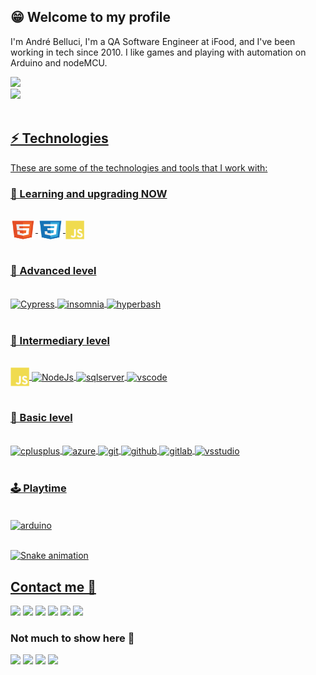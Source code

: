 ## 😁 Welcome to my profile 

I'm André Belluci, I'm a QA Software Engineer at iFood, and I've been working in tech since 2010. I like games and playing with automation on Arduino and nodeMCU.

 <div>
   <a href="https://github.com/andrebelluci">
   <img height="180em" src="https://github-readme-stats.vercel.app/api?username=andrebelluci&show_icons=true&theme=tokyonight&include_all_commits=true&count_private=true"/>
    <br>
   <img height="180em" src="https://github-readme-stats.vercel.app/api/top-langs/?username=andrebelluci&layout=compact&langs_count=6&theme=tokyonight"/>
</div>
 <br>

## ⚡ Technologies

These are some of the technologies and tools that I work with: 

### 📖 Learning and upgrading NOW
<div style="display: inline_block"><br>
  <img title="HTML" align="center" alt="HTML" height="30" width="40" src="https://raw.githubusercontent.com/devicons/devicon/master/icons/html5/html5-original.svg">
  <img title="CSS" align="center" alt="CSS" height="30" width="40" src="https://raw.githubusercontent.com/devicons/devicon/master/icons/css3/css3-original.svg">  
  <img title="Javascript" align="center" alt="Js" height="30" width="30" src="https://raw.githubusercontent.com/devicons/devicon/master/icons/javascript/javascript-plain.svg">
</div>
  <br>
 
### 🤖 Advanced level
<div style="display: inline_block"><br>
  <img title="Cypress" align="center" alt="Cypress" height="30" width="30" src="https://asset.brandfetch.io/idIq_kF0rb/idv3zwmSiY.jpeg">
  <img title="Insomnia" align="center" alt="insomnia" height="30" width="30" src="https://seeklogo.com/images/I/insomnia-logo-A35E09EB19-seeklogo.com.png">
  <img title="Hyper Bash" align="center" alt="hyperbash" height="30" width="30" src="https://seeklogo.com/images/H/hyper-logo-C3FD37FA76-seeklogo.com.png">        
</div> 
 <br>
 
### 👾 Intermediary level
<div style="display: inline_block"><br>
  <img title="Javascript" align="center" alt="Js" height="30" width="30" src="https://raw.githubusercontent.com/devicons/devicon/master/icons/javascript/javascript-plain.svg">
  <img title="NodeJs" align="center" alt="NodeJs" height="30" width="30" src="https://cdn.jsdelivr.net/gh/devicons/devicon/icons/nodejs/nodejs-original.svg">
  <img title="Sql Server" align="center" alt="sqlserver" height="30" width="30" src="https://img.icons8.com/color/600/000000/microsoft-sql-server.png">
 <img title="VS Code" align="center" alt="vscode" height="30" width="30" src="https://cdn.jsdelivr.net/gh/devicons/devicon/icons/vscode/vscode-original.svg" />
</div>
 <br>
 
### 🍼 Basic level
<div style="display: inline_block"><br>  
  <img title="C++" align="center" alt="cplusplus" height="30" width="30" src="https://cdn.jsdelivr.net/gh/devicons/devicon/icons/cplusplus/cplusplus-original.svg">
  <img title="Azure" align="center" alt="azure" height="30" width="30" src="https://cdn.jsdelivr.net/gh/devicons/devicon/icons/azure/azure-original.svg" />
 <img title="Git" align="center" alt="git" height="30" width="30" src="https://cdn.jsdelivr.net/gh/devicons/devicon/icons/git/git-original.svg" />
 <img title="Github" align="center" alt="github" height="30" width="30" src="https://cdn.jsdelivr.net/gh/devicons/devicon/icons/github/github-original.svg" />
 <img title="GitLab" align="center" alt="gitlab" height="30" width="30" src="https://cdn.jsdelivr.net/gh/devicons/devicon/icons/gitlab/gitlab-original.svg" />
 <img title="VS Studio" align="center" alt="vsstudio" height="30" width="30" src="https://cdn.jsdelivr.net/gh/devicons/devicon/icons/visualstudio/visualstudio-plain.svg" />
</div>
<br>

### 🕹️ Playtime
<div style="display: inline_block"><br>  
 <img title="Arduino" align="center" alt="arduino" height="30" width="30" src="https://cdn.jsdelivr.net/gh/devicons/devicon/icons/arduino/arduino-original.svg" />
</div>
<br>
 
![Snake animation](https://github.com/andrebelluci/andrebelluci/blob/output/github-contribution-grid-snake.svg)
 
## Contact me 📲
 
<div>
 <a href = "mailto:andrebelluci@gmail.com"><img src="https://img.shields.io/badge/Gmail-D14836?style=for-the-badge&logo=gmail&logoColor=white&link=mailto:andrebelluci@gmail.com" target="_blank"></a>
 <a href="https://instagram.com/andrebelluci" target="_blank"><img src="https://img.shields.io/badge/Instagram-E4405F?style=for-the-badge&logo=instagram&logoColor=white&link=https://instagram.com/andrebelluci" target="_blank"></a>
 <a href="https://discordapp.com/users/445665096107294730" target="_blank"><img src="https://img.shields.io/badge/Discord-36393e?style=for-the-badge&logo=discord&logoColor=white&link=https://discordapp.com/users/445665096107294730" target="_blank"></a>
 <a href="https://t.me/andrebelluci" target="_blank"><img src="https://img.shields.io/badge/Telegram-2CA5E0?style=for-the-badge&logo=telegram&logoColor=white&link=https://t.me/andrebelluci" target="_blank"></a>
 <a href="https://github.com/andrebelluci" target="_blank"><img src="https://img.shields.io/badge/GitHub-100000?style=for-the-badge&logo=github&logoColor=white&link=https://github.com/andrebelluci" target="_blank"></a>
 <a href="https://www.linkedin.com/in/andrebelluci" target="_blank"><img src="https://img.shields.io/badge/-LinkedIn-%230077B5?style=for-the-badge&logo=linkedin&logoColor=white" target="_blank"></a> 
</div>
 
### Not much to show here 🥲
<div>
 <a href="https://twitter.com/andrebelluci" target="_blank"><img src="https://img.shields.io/twitter/follow/andrebelluci?style=for-the-badge&logo=twitter&logoColor=blue&color=blue" target="_blank"></a>
 <a href="https://www.youtube.com/andrebelluci" target="_blank"><img src="https://img.shields.io/badge/YouTube-FF0000?style=for-the-badge&logo=youtube&logoColor=white" target="_blank"></a>
 <a href="https://stackoverflow.com/users/8166695/andr%c3%a9-belluci" target="_blank"><img src="https://img.shields.io/badge/Stack_Overflow-FE7A16?style=for-the-badge&logo=stack-overflow&logoColor=white&link=https://stackoverflow.com/users/8166695/andr%c3%a9-belluci" target="_blank"></a>
 <a href="https://www.strava.com/athletes/7420087" target="_blank"><img src="https://img.shields.io/badge/Strava-FC4C02?style=for-the-badge&logo=strava&logoColor=white&link=https://www.strava.com/athletes/7420087" target="_blank"></a> 
</div>
 




